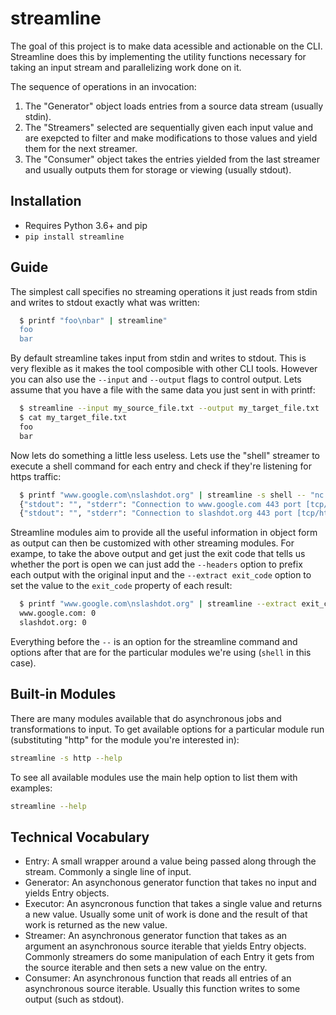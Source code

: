 streamline
============

The goal of this project is to make data acessible and actionable on the CLI. Streamline does this by implementing the utility functions necessary for taking an input stream and parallelizing work done on it.

The sequence of operations in an invocation:

1. The "Generator" object loads entries from a source data stream (usually stdin).
2. The "Streamers" selected are sequentially given each input value and are exepcted to filter and make modifications to those values and yield them for the next streamer.
3. The "Consumer" object takes the entries yielded from the last streamer and usually outputs them for storage or viewing (usually stdout).

## Installation

* Requires Python 3.6+ and pip
* `pip install streamline`

## Guide

The simplest call specifies no streaming operations it just reads from stdin and writes to stdout exactly what was written:

```bash
  $ printf "foo\nbar" | streamline"
  foo
  bar
```

By default streamline takes input from stdin and writes to stdout. This is very flexible as it makes the tool composible with other CLI tools. However you can also use the `--input` and `--output` flags to control output. Lets assume that you have a file with the same data you just sent in with printf:

```bash
  $ streamline --input my_source_file.txt --output my_target_file.txt
  $ cat my_target_file.txt
  foo
  bar
```

Now lets do something a little less useless. Lets use the "shell" streamer to execute a shell command for each entry and check if they're listening for https traffic:

```bash
  $ printf "www.google.com\nslashdot.org" | streamline -s shell -- "nc -zv {value} 443"
  {"stdout": "", "stderr": "Connection to www.google.com 443 port [tcp/https] succeeded!\n", "exit_code": 0}
  {"stdout": "", "stderr": "Connection to slashdot.org 443 port [tcp/https] succeeded!\n", "exit_code": 0}
```

Streamline modules aim to provide all the useful information in object form as output can then be customized with other streaming modules. For exampe, to take the above output and get just the exit code that tells us whether the port is open we can just add the `--headers` option to prefix each output with the original input and the `--extract exit_code` option to set the value to the `exit_code` property of each result:

```bash
  $ printf "www.google.com\nslashdot.org" | streamline --extract exit_code --headers -s shell  -- "nc -zv {value} 443"
  www.google.com: 0
  slashdot.org: 0
```

Everything before the `--` is an option for the streamline command and options after that are for the particular modules we're using (`shell` in this case).


## Built-in Modules

There are many modules available that do asynchronous jobs and transformations to input. To get available options for a particular module run (substituting "http" for the module you're interested in):

```bash
streamline -s http --help
```

To see all available modules use the main help option to list them with examples:

```bash
streamline --help
```


## Technical Vocabulary

* Entry: A small wrapper around a value being passed along through the stream. Commonly a single line of input.
* Generator: An asynchonous generator function that takes no input and yields Entry objects.
* Executor:  An asyncronous function that takes a single value and returns a new value. Usually some unit of work is done and the result of that work is returned as the new value.
* Streamer: An asynchronous generator function that takes as an argument an asynchronous source iterable that yields Entry objects. Commonly streamers do some manipulation of each Entry it gets from the source iterable and then sets a new value on the entry.
* Consumer: An asynchronous function that reads all entries of an asynchronous source iterable. Usually this function writes to some output (such as stdout).

